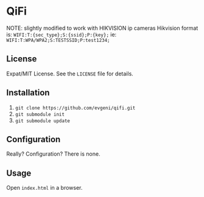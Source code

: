 QiFi 
========
NOTE: slightly modified to work with HIKVISION ip cameras
Hikvision format is: `WIFI:T:{sec_type};S:{ssid};P:{key};`
ie: `WIFI:T:WPA/WPA2;S:TESTSSID;P:test1234;`

License
-------
Expat/MIT License. See the `LICENSE` file for details.

Installation
------------
1. `git clone https://github.com/evgeni/qifi.git`
1. `git submodule init`
1. `git submodule update`

Configuration
-------------
Really? Configuration? There is none.

Usage
-----
Open `index.html` in a browser.
